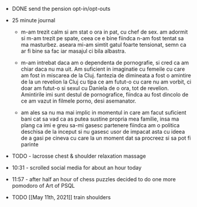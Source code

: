 - DONE send the pension opt-in/opt-outs

- 25 minute journal
	 - m-am trezit calm si am stat o ora in pat, cu chef de sex. am adormit si m-am trezit pe spate, ceea ce e bine fiindca n-am fost tentat sa ma masturbez. aseara mi-am simtit gatul foarte tensionat, semn ca ar fi bine sa fac iar masajul ci bila albastra.

	 - m-am intrebat daca am o dependenta de pornografie, si cred ca am chiar daca nu ma uit. Am suficient in imaginatie cu femeile cu care am fost in miscarea de la Cluj. fantezia de dimineata a fost o amintire de la un revelion la Cluj cu tipa ce am futut-o cu care nu am vorbit, ci doar am futut-o si sexul cu Daniela de o ora, tot de revelion. Amintirile imi sunt destul de pornografice, fiindca au fost dincolo de ce am vazut in filmele porno, desi asemanator.

	 - am ales sa nu ma mai implic in momentul in care am facut suficient bani cat sa vad ca as putea sustine propria mea familie, insa ma plang ca imi e greu sa-mi gasesc partenere fiindca am o politica deschisa de la inceput si nu gasesc usor de impacat asta cu ideea de a gasi pe cineva cu care la un moment dat sa procreez si sa pot fi parinte

- TODO - lacrosse chest & shoulder relaxation massage

- 10:31 - scrolled social media for about an hour today

- 11:57 - after half an hour of chess puzzles decided to do one more pomodoro of Art of PSQL

- TODO [[May 11th, 2021]] train shoulders 
